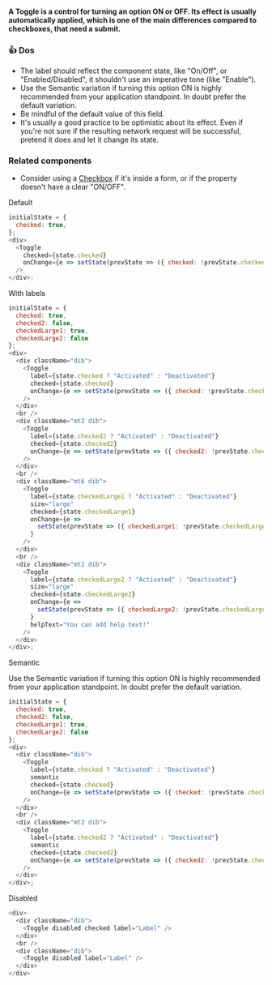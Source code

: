 #### A Toggle is a control for turning an option ON or OFF. Its effect is usually automatically applied, which is one of the main differences compared to checkboxes, that need a submit.

### 👍 Dos
- The label should reflect the component state, like "On/Off", or "Enabled/Disabled", it shouldn't use an imperative tone (like "Enable").
- Use the Semantic variation if turning this option ON is highly recommended from your application standpoint. In doubt prefer the default variation.
- Be mindful of the default value of this field.
- It's usually a good practice to be optimistic about its effect. Even if you're not sure if the resulting network request will be successful, pretend it does and let it change its state.

### Related components
- Consider using a <a href="#/Components/Forms/Checkbox">Checkbox</a> if it's inside a form, or if the property doesn't have a clear "ON/OFF".


Default

```js
initialState = {
  checked: true,
};
<div>
  <Toggle
    checked={state.checked}
    onChange={e => setState(prevState => ({ checked: !prevState.checked }))}
  />
</div>;
```

With labels

```js
initialState = {
  checked: true,
  checked2: false,
  checkedLarge1: true,
  checkedLarge2: false
};
<div>
  <div className="dib">
    <Toggle
      label={state.checked ? "Activated" : "Deactivated"}
      checked={state.checked}
      onChange={e => setState(prevState => ({ checked: !prevState.checked }))}
    />
  </div>
  <br />
  <div className="mt2 dib">
    <Toggle
      label={state.checked2 ? "Activated" : "Deactivated"}
      checked={state.checked2}
      onChange={e => setState(prevState => ({ checked2: !prevState.checked2 }))}
    />
  </div>
  <br />
  <div className="mt6 dib">
    <Toggle
      label={state.checkedLarge1 ? "Activated" : "Deactivated"}
      size="large"
      checked={state.checkedLarge1}
      onChange={e =>
        setState(prevState => ({ checkedLarge1: !prevState.checkedLarge1 }))
      }
    />
  </div>
  <br />
  <div className="mt2 dib">
    <Toggle
      label={state.checkedLarge2 ? "Activated" : "Deactivated"}
      size="large"
      checked={state.checkedLarge2}
      onChange={e =>
        setState(prevState => ({ checkedLarge2: !prevState.checkedLarge2 }))
      }
      helpText="You can add help text!"
    />
  </div>
</div>;
```

Semantic
 
Use the Semantic variation if turning this option ON is highly recommended from your application standpoint. In doubt prefer the default variation.

```js
initialState = {
  checked: true,
  checked2: false,
  checkedLarge1: true,
  checkedLarge2: false
};
<div>
  <div className="dib">
    <Toggle
      label={state.checked ? "Activated" : "Deactivated"}
      semantic
      checked={state.checked}
      onChange={e => setState(prevState => ({ checked: !prevState.checked }))}
    />
  </div>
  <br />
  <div className="mt2 dib">
    <Toggle
      label={state.checked2 ? "Activated" : "Deactivated"}
      semantic
      checked={state.checked2}
      onChange={e => setState(prevState => ({ checked2: !prevState.checked2 }))}
    />
  </div>
</div>;
```

Disabled

```js
<div>
  <div className="dib">
    <Toggle disabled checked label="Label" />
  </div>
  <br />
  <div className="dib">
    <Toggle disabled label="Label" />
  </div>
</div>
```
